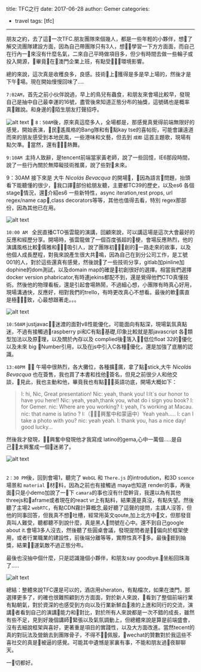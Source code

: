 title: TFC之行
date: 2017-06-28
author: Gemer
categories:
- travel
tags: [tfc]

--------

朋友之約，去了這一次TFC.朋友團隊來個幾人，都是一些年輕的小夥伴，想了解交流團隊建設方面，因為自己帶團隊只有3人，想學習一下方方面面，而自己在行內一來沒有什麼名氣，二來自己平時做項目多，但少有時間去做一些輪子或投入開源，畢竟在澳門企業上班，有點受環境影響。

總的來說，這次真是收穫良多，良感。技術上獲得是多是早上場的，然後才是下午場。現在開始慢慢回味了....

`7:02AM`，首先之前小伙伴說過，早上的鳥兒有蟲食，和朋友來會場比較早，發現自己是抽中自己最幸運的16號，盡管後來知道正態分布的抽獎，這號碼也是概率真難說。和身邊的陌生朋友打聲招呼。

![alt text](https://download.gemer.xyz/soucre/images/tfc/tfc_1.jpg "frist pic")

`8：50AM`後，原來真這麼多人，全場都是，那感覺真覺得前端無限好的感覺，開始表演，民遙風格的Bang隊和有點kay tse的喜帖街，可能會讓遠道而來的朋友感受到本地民風，一些港味和文藝，但去到 `成都` 這首主題歌，現場有點欠準。當然，還有熱舞。

`9:10AM `主持人致辭，是tencent前端當家黃老師，說了一些回憶，IE6那段時間，說了一些行內關於無障礙技術推廣，說了些對未來。

9：30AM 接下來是 大牛 *Nicolás Bevacqua* 的開場，因為語言問題，抬頭看下能聽懂的很少，我口譯部份給朋友聽，主要都TC39的歷史，以及es6 各個stage情況，還介紹es6 一些新特性，async iteration,rest props, url regex/name cap,class decorators等等，其他也值得去看，特別 regex那部份，因為其他已在用。

![alt text](https://download.gemer.xyz/soucre/images/tfc/tfc_2.jpg "frist pic")

`10:00 AM ` 全民直播CTO張雲龍的演講，回顧來說，可以講這場是這次大會最好的反應和經歷分享。開場時，張雲龍做了一個百度張超的梗，會場反應熱烈，他的演講風格比較儒雅和吸引人，說了團隊初創的一路走來的故事，以及他個人成長歷程，對我來說產生很大共鳴，因為自己在到分公司工作，是工號001的人，對於這些還真有感覺，然後說了一些技術分享，gitlab加pinline加dophine的dom測試，以及domain map的確是初創很好的選擇。相當我們選擇docker version phabricator,有時連jekins都配不到，還是覺得他們CTO真懂技術。然後他的物理看板，還是引起會場熱鬧，不過細心想，小團隊有時真心好用，現場溝通快，反應好，相對我們的trello，有時更改真心不想看。最後的軟廣直是極致，心最想跟著走。。。

![alt text](https://download.gemer.xyz/soucre/images/tfc/tfc_3.jpg "frist pic")

`10:50AM` justjavac迷渡的面對v8性能優化，可能面向有點深，現場氣氛真點迷，不過有接觸過raspberry pi和C有點基礎,印象比較就是那javascript 各類型加法以及原理，以及關於內存以及 complied後落入低位float 32的優化以及未來 big Number引用，以及在js中引入C各種優化，還是加強了底層的認識。


`13:40PM ` 午場中很熱烈，各大攤位，各種擴廣，拿了點stick,大牛 *Nicolás Bevacqua* 也在簽售，我也買了本書和找他簽名，但見之前很少人和他交談，見此，我也主動和他，畢竟我也有點英語功底，開場大概如下：

> I: hi, Nic, Great presentation!
> Nic: yeah, thank you!
> I:It`s our honor to have you here!!
> Nic: yeah, yeah,thank you, what do i sign you book?
> I: for Gemer.
> nic: Where are you working?
> I: yeah, I's working at Macau.
> nic: that name is latino ?
> I:（興奮中和蒙逼中）Yeah yeah.....
> I: can I take a photo with you?
> nic: yeah yeah.
> I: thank you, has a nice day! good lucky...

然後我才發現，興奮中發現他才我寫成 latino的gema,心中一萬個.....是自己太興奮成一個迷弟了。


![alt text](https://download.gemer.xyz/soucre/images/tfc/tfc_4.jpg "frist pic")
<br>
<br>

`2：30 PM`後，回到會場1，聽完了 `WebGL` 和 `There.js` 的introdution，和3D `scence`場景和 `material` 材料，因為之前也有接觸過 maya也知道 render的事，再後面只是小demo加說了一下 `camara`的事也沒有什麼幹貨，我還以為有其他threejs和aframe或者現在的react vr上有點料，結果還是真沒，有點失望。然後聽了主場2 `webRTC`，有點CDN霧計算概念,最好聽了這聲的提問，主講人沒答，但他的同事回答，但我真不想吐槽，經常用英文qoute,加上北方中文，但那發音真叫人難受，聽都聽不到說什麼，真是黑人問號在心中。還不到自己google about it.會場3多人沒去，然後聽了些圓桌會議，發現提問者是偏向於框架使用，或者行業職業的建設性，前後端分離等等，實際性真不多。最後捱到抽獎，結果運氣敵不過正態分布。

最後也沒抽中個什麼，只是認識幾個小夥伴，和朋友say goodbye.坐船回珠海了.....

![alt text](https://download.gemer.xyz/soucre/images/tfc/tfc_5.jpg "frist pic")

總結：整體來說TFC還是可以的，酒店用sheraton，有點檔次，如果在澳門，那選擇更多了，的確也很難照顧到方方面面，對於新人來說，看到了整個前端行業有點朝氣，對於資深的也感受到方向以及行業新鮮血液的上進和同行的交流，演講者看到自己的演講能力和對比，對於所有人來說都是一次不錯的成長，雖然有些不足，見到好幾個講師緊張以及氣氛調動上，但總體來說是算是前端盛會，沒有去細說框架與喜好，更著重是項目的實踐性，以及大方面改進。當然tecent的真的對玩法及營銷去到團隊骨子，不得不佩服，wechat的贊數對於我這些不喜社交的真是被逼的感覺。可能其中遺憾是家裏有事，不能和朋友過夜聊聊天。

一切都好。

<br>
<br>
<br>











